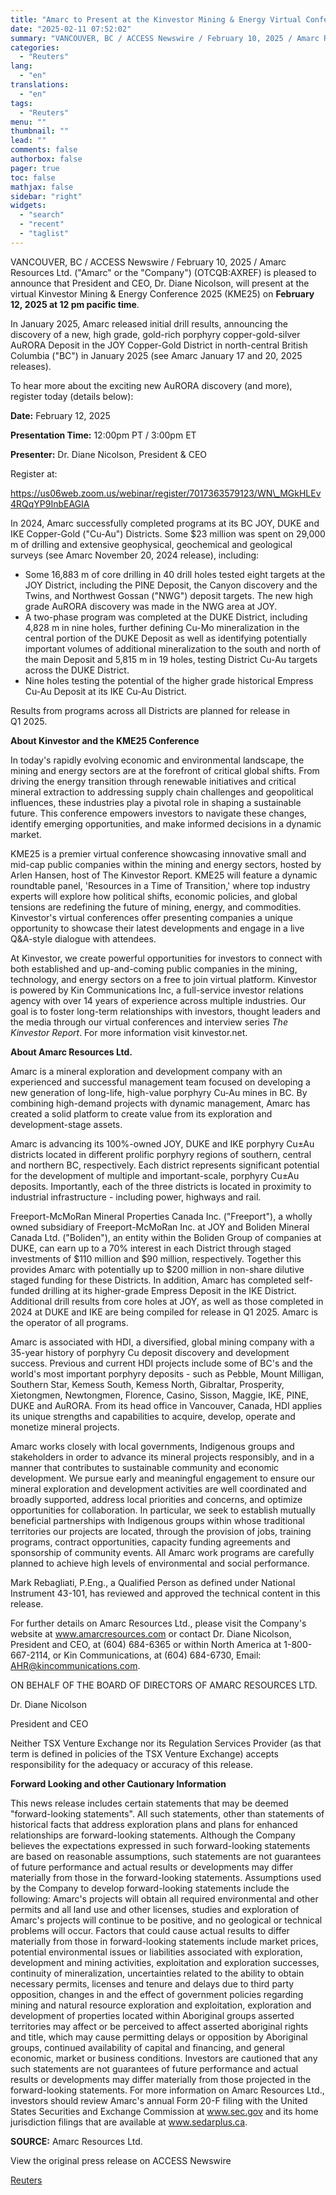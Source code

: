 ```yaml
---
title: "Amarc to Present at the Kinvestor Mining & Energy Virtual Conference 2025"
date: "2025-02-11 07:52:02"
summary: "VANCOUVER, BC / ACCESS Newswire / February 10, 2025 / Amarc Resources Ltd. (\"Amarc\" or the \"Company\") (OTCQB:AXREF) is pleased to announce that President and CEO, Dr. Diane Nicolson, will present at the virtual Kinvestor Mining &amp; Energy Conference 2025 (KME25) on February 12, 2025 at 12 pm pacific time.In..."
categories:
  - "Reuters"
lang:
  - "en"
translations:
  - "en"
tags:
  - "Reuters"
menu: ""
thumbnail: ""
lead: ""
comments: false
authorbox: false
pager: true
toc: false
mathjax: false
sidebar: "right"
widgets:
  - "search"
  - "recent"
  - "taglist"
---
```


VANCOUVER, BC / ACCESS Newswire / February 10, 2025 / Amarc Resources Ltd. ("Amarc" or the "Company") (OTCQB:AXREF) is pleased to announce that President and CEO, Dr. Diane Nicolson, will present at the virtual Kinvestor Mining & Energy Conference 2025 (KME25) on **February 12, 2025 at 12 pm pacific time**.

In January 2025, Amarc released initial drill results, announcing the discovery of a new, high grade, gold-rich porphyry copper-gold-silver AuRORA Deposit in the JOY Copper-Gold District in north-central British Columbia ("BC") in January 2025 (see Amarc January 17 and 20, 2025 releases).

To hear more about the exciting new AuRORA discovery (and more), register today (details below):

**Date:** February 12, 2025

**Presentation Time:** 12:00pm PT / 3:00pm ET

**Presenter:** Dr. Diane Nicolson, President & CEO

Register at:

https://us06web.zoom.us/webinar/register/7017363579123/WN\_MGkHLEv4RQqYP9InbEAGIA

In 2024, Amarc successfully completed programs at its BC JOY, DUKE and IKE Copper-Gold ("Cu-Au") Districts. Some $23 million was spent on 29,000 m of drilling and extensive geophysical, geochemical and geological surveys (see Amarc November 20, 2024 release), including:

* Some 16,883 m of core drilling in 40 drill holes tested eight targets at the JOY District, including the PINE Deposit, the Canyon discovery and the Twins, and Northwest Gossan ("NWG") deposit targets. The new high grade AuRORA discovery was made in the NWG area at JOY.
* A two-phase program was completed at the DUKE District, including 4,828 m in nine holes, further defining Cu-Mo mineralization in the central portion of the DUKE Deposit as well as identifying potentially important volumes of additional mineralization to the south and north of the main Deposit and 5,815 m in 19 holes, testing District Cu-Au targets across the DUKE District.
* Nine holes testing the potential of the higher grade historical Empress Cu-Au Deposit at its IKE Cu-Au District.

Results from programs across all Districts are planned for release in Q1 2025.

**About Kinvestor and the KME25 Conference**

In today's rapidly evolving economic and environmental landscape, the mining and energy sectors are at the forefront of critical global shifts. From driving the energy transition through renewable initiatives and critical mineral extraction to addressing supply chain challenges and geopolitical influences, these industries play a pivotal role in shaping a sustainable future. This conference empowers investors to navigate these changes, identify emerging opportunities, and make informed decisions in a dynamic market.

KME25 is a premier virtual conference showcasing innovative small and mid-cap public companies within the mining and energy sectors, hosted by Arlen Hansen, host of The Kinvestor Report. KME25 will feature a dynamic roundtable panel, 'Resources in a Time of Transition,' where top industry experts will explore how political shifts, economic policies, and global tensions are redefining the future of mining, energy, and commodities. Kinvestor's virtual conferences offer presenting companies a unique opportunity to showcase their latest developments and engage in a live Q&A-style dialogue with attendees.

At Kinvestor, we create powerful opportunities for investors to connect with both established and up-and-coming public companies in the mining, technology, and energy sectors on a free to join virtual platform. Kinvestor is powered by Kin Communications Inc, a full-service investor relations agency with over 14 years of experience across multiple industries. Our goal is to foster long-term relationships with investors, thought leaders and the media through our virtual conferences and interview series *The Kinvestor Report*. For more information visit kinvestor.net.

**About Amarc Resources Ltd.**

Amarc is a mineral exploration and development company with an experienced and successful management team focused on developing a new generation of long-life, high-value porphyry Cu-Au mines in BC. By combining high-demand projects with dynamic management, Amarc has created a solid platform to create value from its exploration and development-stage assets.

Amarc is advancing its 100%-owned JOY, DUKE and IKE porphyry Cu±Au districts located in different prolific porphyry regions of southern, central and northern BC, respectively. Each district represents significant potential for the development of multiple and important-scale, porphyry Cu±Au deposits. Importantly, each of the three districts is located in proximity to industrial infrastructure - including power, highways and rail.

Freeport-McMoRan Mineral Properties Canada Inc. ("Freeport"), a wholly owned subsidiary of Freeport-McMoRan Inc. at JOY and Boliden Mineral Canada Ltd. ("Boliden"), an entity within the Boliden Group of companies at DUKE, can earn up to a 70% interest in each District through staged investments of $110 million and $90 million, respectively. Together this provides Amarc with potentially up to $200 million in non-share dilutive staged funding for these Districts. In addition, Amarc has completed self-funded drilling at its higher-grade Empress Deposit in the IKE District. Additional drill results from core holes at JOY, as well as those completed in 2024 at DUKE and IKE are being compiled for release in Q1 2025. Amarc is the operator of all programs.

Amarc is associated with HDI, a diversified, global mining company with a 35-year history of porphyry Cu deposit discovery and development success. Previous and current HDI projects include some of BC's and the world's most important porphyry deposits - such as Pebble, Mount Milligan, Southern Star, Kemess South, Kemess North, Gibraltar, Prosperity, Xietongmen, Newtongmen, Florence, Casino, Sisson, Maggie, IKE, PINE, DUKE and AuRORA. From its head office in Vancouver, Canada, HDI applies its unique strengths and capabilities to acquire, develop, operate and monetize mineral projects.

Amarc works closely with local governments, Indigenous groups and stakeholders in order to advance its mineral projects responsibly, and in a manner that contributes to sustainable community and economic development. We pursue early and meaningful engagement to ensure our mineral exploration and development activities are well coordinated and broadly supported, address local priorities and concerns, and optimize opportunities for collaboration. In particular, we seek to establish mutually beneficial partnerships with Indigenous groups within whose traditional territories our projects are located, through the provision of jobs, training programs, contract opportunities, capacity funding agreements and sponsorship of community events. All Amarc work programs are carefully planned to achieve high levels of environmental and social performance.

Mark Rebagliati, P.Eng., a Qualified Person as defined under National Instrument 43-101, has reviewed and approved the technical content in this release.

For further details on Amarc Resources Ltd., please visit the Company's website at www.amarcresources.com or contact Dr. Diane Nicolson, President and CEO, at (604) 684-6365 or within North America at 1-800-667-2114, or Kin Communications, at (604) 684-6730, Email: AHR@kincommunications.com.

ON BEHALF OF THE BOARD OF DIRECTORS OF AMARC RESOURCES LTD.

Dr. Diane Nicolson

President and CEO

Neither TSX Venture Exchange nor its Regulation Services Provider (as that term is defined in policies of the TSX Venture Exchange) accepts responsibility for the adequacy or accuracy of this release.

**Forward Looking and other Cautionary Information**

This news release includes certain statements that may be deemed "forward-looking statements". All such statements, other than statements of historical facts that address exploration plans and plans for enhanced relationships are forward-looking statements. Although the Company believes the expectations expressed in such forward-looking statements are based on reasonable assumptions, such statements are not guarantees of future performance and actual results or developments may differ materially from those in the forward-looking statements. Assumptions used by the Company to develop forward-looking statements include the following: Amarc's projects will obtain all required environmental and other permits and all land use and other licenses, studies and exploration of Amarc's projects will continue to be positive, and no geological or technical problems will occur. Factors that could cause actual results to differ materially from those in forward-looking statements include market prices, potential environmental issues or liabilities associated with exploration, development and mining activities, exploitation and exploration successes, continuity of mineralization, uncertainties related to the ability to obtain necessary permits, licenses and tenure and delays due to third party opposition, changes in and the effect of government policies regarding mining and natural resource exploration and exploitation, exploration and development of properties located within Aboriginal groups asserted territories may affect or be perceived to affect asserted aboriginal rights and title, which may cause permitting delays or opposition by Aboriginal groups, continued availability of capital and financing, and general economic, market or business conditions. Investors are cautioned that any such statements are not guarantees of future performance and actual results or developments may differ materially from those projected in the forward-looking statements. For more information on Amarc Resources Ltd., investors should review Amarc's annual Form 20-F filing with the United States Securities and Exchange Commission at www.sec.gov and its home jurisdiction filings that are available at www.sedarplus.ca.

**SOURCE:** Amarc Resources Ltd.

View the original press release on ACCESS Newswire

[Reuters](https://www.tradingview.com/news/reuters.com,2025-02-10:newsml_ACSbx6gKa:0/)
